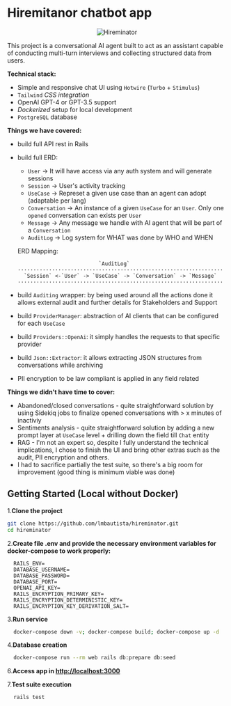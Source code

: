 # Hiremitanor chatbot app

<p align="center">
  <img src="https://github.com/user-attachments/assets/83cb5264-f927-46e8-b3a3-74b8e2af9e72" alt="Hireminator" />
</p>

This project is a conversational AI agent built to act as an assistant capable of conducting multi-turn interviews and collecting structured data from users.

**Technical stack:**

- Simple and responsive chat UI using `Hotwire` (`Turbo` + `Stimulus`)
- `Tailwind` _CSS integration_
- OpenAI GPT-4 or GPT-3.5 support
- _Dockerized_ setup for local development
- `PostgreSQL` database

**Things we have covered:**

- build full API rest in Rails
- build full ERD:
  - `User` -> It will have access via any auth system and will generate sessions
  - `Session` -> User's activity tracking
  - `UseCase` -> Represet a given use case than an agent can adopt (adaptable per lang)
  - `Conversation` -> An instance of a given `UseCase` for an `User`. Only one `opened` conversation can exists per `User`
  - `Message` -> Any message we handle with AI agent that will be part of a `Conversation`
  - `AuditLog` -> Log system for WHAT was done by WHO and WHEN

  ERD Mapping:

  ```
                            `AuditLog`
  ··································································
    `Session` <-`User` -> `UseCase` -> `Conversation` -> `Message`
  ··································································
  ```

- build `Auditing` wrapper: by being used around all the actions done it allows external audit and further details for Stakeholders and Support
- build `ProviderManager`: abstraction of AI clients that can be configured for each `UseCase`
- build `Providers::OpenAi`: it simply handles the requests to that specific provider
- build `Json::Extractor`: it allows extracting JSON structures from conversations while archiving
- PII encryption to be law compliant is applied in any field related

**Things we didn't have time to cover:**

- Abandoned/closed conversations - quite straightforward solution by using Sidekiq jobs to finalize opened conversations with > x minutes of inactiviy
- Sentiments analysis - quite straightforward solution by adding a new prompt layer at `UseCase` level + drilling down the field till `Chat` entity
- RAG - I'm not an expert so, despite I fully understand the technical implications, I chose to finish the UI and bring other extras such as the audit, PII encryption and others.
- I had to sacrifice partially the test suite, so there's a big room for improvement (good thing is minimum viable was done)

## Getting Started (Local without Docker)

1.**Clone the project**

```bash
git clone https://github.com/lmbautista/hireminator.git
cd hireminator
```

2.**Create file .env and provide the necessary environment variables for docker-compose to work properly:**

```text
  RAILS_ENV=
  DATABASE_USERNAME=
  DATABASE_PASSWORD=
  DATABASE_PORT=
  OPENAI_API_KEY=
  RAILS_ENCRYPTION_PRIMARY_KEY=
  RAILS_ENCRYPTION_DETERMINISTIC_KEY=
  RAILS_ENCRYPTION_KEY_DERIVATION_SALT=
```

3.**Run service**

```bash
  docker-compose down -v; docker-compose build; docker-compose up -d
```

4.**Database creation**

```bash
  docker-compose run --rm web rails db:prepare db:seed
```

6.**Access app in <http://localhost:3000>**

7.**Test suite execution**

```bash
  rails test
```
